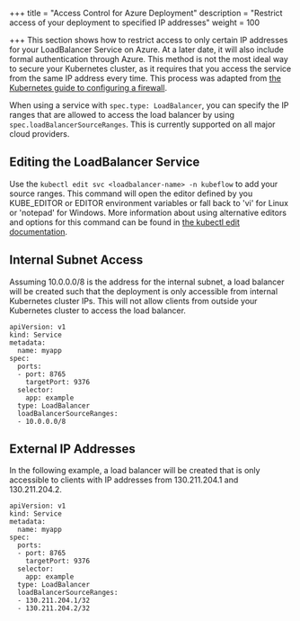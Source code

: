 +++
title = "Access Control for Azure Deployment"
description = "Restrict access of your deployment to specified IP addresses"
weight = 100
                    
+++
This section shows how to restrict access to only certain IP addresses for your LoadBalancer Service on Azure. At a later date, it will also include formal authentication through Azure. This method is not the most ideal way to secure your Kubernetes cluster, as it requires that you access the service from the same IP address every time. This process was adapted from [the Kubernetes guide to configuring a firewall](https://v1-17.docs.kubernetes.io/docs/tasks/access-application-cluster/configure-cloud-provider-firewall/).


When using a service with `spec.type: LoadBalancer`, you can specify the IP ranges that are allowed to access the load balancer by using `spec.loadBalancerSourceRanges`. This is currently supported on all major cloud providers. 

## Editing the LoadBalancer Service
Use the `kubectl edit svc <loadbalancer-name> -n kubeflow` to add your source ranges. This command will open the editor defined by you KUBE_EDITOR or EDITOR environment variables or fall back to 'vi' for Linux or 'notepad' for Windows. More information about using alternative editors and options for this command can be found in [the kubectl edit documentation](https://www.mankier.com/1/kubectl-edit).
## Internal Subnet Access
Assuming 10.0.0.0/8 is the address for the internal subnet, a load balancer will be created such that the deployment is only accessible from internal Kubernetes cluster IPs. This will not allow clients from outside your Kubernetes cluster to access the load balancer.

```
apiVersion: v1
kind: Service
metadata:
  name: myapp
spec:
  ports:
  - port: 8765
    targetPort: 9376
  selector:
    app: example
  type: LoadBalancer
  loadBalancerSourceRanges:
  - 10.0.0.0/8
```
## External IP Addresses 
In the following example, a load balancer will be created that is only accessible to clients with IP addresses from 130.211.204.1 and 130.211.204.2.
```
apiVersion: v1
kind: Service
metadata:
  name: myapp
spec:
  ports:
  - port: 8765
    targetPort: 9376
  selector:
    app: example
  type: LoadBalancer
  loadBalancerSourceRanges:
  - 130.211.204.1/32
  - 130.211.204.2/32
```
